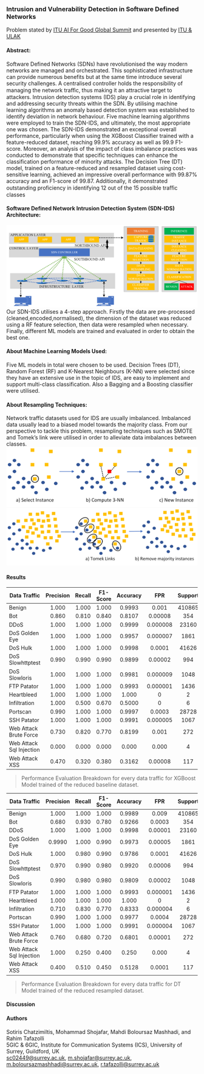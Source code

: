 ### Intrusion and Vulnerability Detection in Software Defined Networks
Problem stated by [ITU AI For Good Global Summit](https://challenge.aiforgood.itu.int/match/matchitem/81) and presented by [ITU & ULAK](https://www.youtube.com/watch?v=zgne_H0Ki7M)
#### Abstract:
Software Defined Networks (SDNs) have revolutionised the way modern networks are managed and
orchestrated. This sophisticated infrastructure can provide numerous benefits but at the same time introduce several
security challenges. A centralised controller holds the responsibility of managing the network traﬀic, thus making it
an attractive target to attackers. Intrusion detection systems (IDS) play a crucial role in identifying and addressing
security threats within the SDN. By utilising machine learning algorithms an anomaly based detection system was
established to identify deviation in network behaviour. Five machine learning algorithms were employed to train the
SDN-IDS, and ultimately, the most appropriate one was chosen. The SDN-IDS demonstrated an exceptional overall
performance, particularly when using the XGBoost Classifier trained with a feature-reduced dataset, reaching 99.9%
accuracy as well as 99.9 F1-score. Moreover, an analysis of the impact of class imbalance practices was conducted to
demonstrate that specific techniques can enhance the classification performance of minority attacks. The Decision Tree
(DT) model, trained on a feature-reduced and resampled dataset using cost-sensitive learning, achieved an impressive
overall performance with 99.87% accuracy and an F1-score of 99.87. Additionally, it demonstrated outstanding
proficiency in identifying 12 out of the 15 possible traﬀic classes

####  Software Defined Network Intrusion Detection System (SDN-IDS) Architecture:
![plot](https://github.com/ITU-AI-ML-in-5G-Challenge/sotirischatzimiltis_sdn_ids/blob/main/Figures/ITU_SDN_IDS.png)
Our SDN-IDS utilises a 4-step approach. Firstly the data are pre-processed (cleaned,encoded,normalised), the dimension of the dataset was reduced using a RF feature selection, then data were resampled when necessary. Finally, different ML models are trained and evaluated in order to obtain the best one. 

#### About Machine Learning Models Used:
Five ML models in total were chosen to be used. Decision Trees (DT), Random Forest (RF) and K-Nearest Neighbours (K-NN) were selected
since they have an extensive use in the topic of IDS, are easy to implement and support multi-class classification. Also a Bagging and a Boosting classifier were utilised. 

#### About Resampling Techniques:
Network traffic datasets used for IDS are usually imbalanced. Imbalanced data usually lead to a biased model towards the majority class. 
From our perspective to tackle this problem, resampling techniques such as SMOTE and Tomek’s link  were utilised in order to alleviate data imbalances between classes.
![plot](https://github.com/ITU-AI-ML-in-5G-Challenge/sotirischatzimiltis_sdn_ids/blob/main/Figures/SMOTE.png)
![plot](https://github.com/ITU-AI-ML-in-5G-Challenge/sotirischatzimiltis_sdn_ids/blob/main/Figures/TOMEK.png)

#### Results


|Data Traffic | Precision     | Recall    | F1-Score  | Accuracy|FPR| Support|
| ------------- |:-----------:|:---------:|:----------:|:---------:|:---:|:----:|
| Benign     | 1.000     | 1.000          | 1.000       | 0.9993| 0.001      | 410865|
| Bot     | 0.860    | 0.810          | 0.840       | 0.8107|0.00008       | 354|
| DDoS     | 1.000     | 1.000          | 1.000       | 0.9999|0.000008       | 23160|
| DoS Golden Eye     | 1.000     | 1.000          | 1.000       | 0.9957|0.000007       | 1861|
| DoS Hulk   | 1.000     | 1.000          | 1.000       | 0.9998|0.0001       | 41626|
| DoS Slowhttptest   | 0.990     | 0.990          | 0.990       | 0.9899|0.00002       | 994|
| DoS Slowloris     | 1.000     | 1.000          | 1.000       | 0.9981|0.000009       | 1048|
| FTP Patator     | 1.000     | 1.000          | 1.000       | 0.9993|0.000001       | 1436|
| Heartbleed    | 1.000     | 1.000          | 1.000       | 1.000|0       | 2|
| Infiltration    | 1.000     | 0.500          | 0.670      | 0.5000|0       | 6|
| Portscan     | 0.990     | 1.000          | 1.000       | 0.9997|0.0003       | 28728|
| SSH Patator     | 1.000     | 1.000          | 1.000       | 0.9991|0.000005       | 1067|
| Web Attack Brute Force     | 0.730    | 0.820          | 0.770       | 0.8199|0.001       |272 |
| Web Attack Sql Injection    | 0.000     | 0.000          | 0.000       | 0.000|0.000       | 4|
| Web Attack XSS     | 0.470    | 0.320          | 0.380       | 0.3162|0.00008       |117|
> Performance Evaluation Breakdown for every data traffic for XGBoost Model trained of the reduced baseline dataset.



|Data Traffic | Precision     | Recall    | F1-Score  | Accuracy|FPR| Support|
| ------------- |:-----------:|:---------:|:----------:|:---------:|:---:|:----:|
| Benign     | 1.000     | 1.000          | 1.000       | 0.9989| 0.009      | 410865|
| Bot     | 0.680    | 0.930          | 0.780       | 0.9266|0.0003       | 354|
| DDoS     | 1.000     | 1.000          | 1.000       | 0.9998|0.00001       | 23160|
| DoS Golden Eye     | 0.9990     | 1.000     | 0.990       | 0.9973|0.00005      | 1861|
| DoS Hulk   | 1.000     |0.980          | 0.990       | 0.9786|0.0001       | 41626|
| DoS Slowhttptest   | 0.970     | 0.990          | 0.980       | 0.9920|0.00006       | 994|
| DoS Slowloris     | 0.990     | 0.980          | 0.980       | 0.9809|0.00002       | 1048|
| FTP Patator     | 1.000     | 1.000          | 1.000       | 0.9993|0.000001       | 1436|
| Heartbleed    | 1.000     | 1.000          | 1.000       | 1.000|0       | 2|
| Infiltration    | 0.710     | 0.830          | 0.770      | 0.8333|0.000004       | 6|
| Portscan     | 0.990     | 1.000          | 1.000       | 0.9977|0.0004       | 28728|
| SSH Patator     | 1.000     | 1.000          | 1.000       | 0.9991|0.000004       | 1067|
| Web Attack Brute Force     | 0.760    | 0.680          | 0.720       | 0.6801|0.00001       |272 |
| Web Attack Sql Injection    | 1.000     | 0.250          | 0.400       | 0.250|0.000       | 4|
| Web Attack XSS     | 0.400    | 0.510          | 0.450       | 0.5128|0.0001     |117|
> Performance Evaluation Breakdown for every data traffic for DT Model trained of the reduced resampled dataset.


#### Discussion



#### Authors 
Sotiris Chatzimiltis, Mohammad Shojafar, Mahdi Boloursaz Mashhadi, and Rahim Tafazolli <br />
5GIC \& 6GIC, Institute for Communication Systems (ICS), University of Surrey, Guildford, UK <br />
sc02449@surrey.ac.uk, m.shojafar@surrey.ac.uk, m.boloursazmashhadi@surrey.ac.uk, r.tafazolli@surrey.ac.uk

